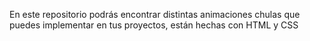 En este repositorio podrás encontrar distintas animaciones chulas que puedes implementar en tus proyectos, están hechas con HTML y CSS
